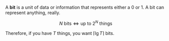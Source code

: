 A **bit** is a unit of data or information that represents either a 0 or 1. A bit can represent anything, really.

$$
N \text{ bits} \iff \text{up to } 2^N \text{ things}
$$

Therefore, if you have $T$ things, you want $\lceil \lg T \rceil$ bits.